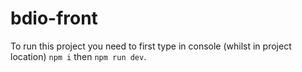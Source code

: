# bdio-front

To run this project you need to first type in console (whilst in project location) `npm i` then `npm run dev`.
